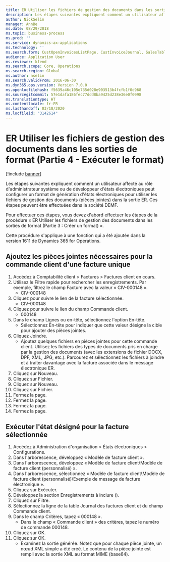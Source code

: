 ```yaml
---
title: ER Utiliser les fichiers de gestion des documents dans les sorties de format (Partie 4 - Exécuter le format)
description: Les étapes suivantes expliquent comment un utilisateur affecté au rôle d'administrateur système ou de développeur d'états électroniques peut configurer un format de génération d'états électroniques pour utiliser les fichiers de gestion des documents dans la sortie ER.
author: NickSelin
manager: AnnBe
ms.date: 08/29/2018
ms.topic: business-process
ms.prod: ''
ms.service: dynamics-ax-applications
ms.technology: ''
ms.search.form: CustOpenInvoicesListPage, CustInvoiceJournal, SalesTable, ERSolutionTable
audience: Application User
ms.reviewer: kfend
ms.search.scope: Core, Operations
ms.search.region: Global
ms.author: nselin
ms.search.validFrom: 2016-06-30
ms.dyn365.ops.version: Version 7.0.0
ms.openlocfilehash: f5639a46c105e735d028e903513b4fcfb1f0d968
ms.sourcegitcommit: 57e1dafa186fec77ddd8ba9425d238e36e0f0998
ms.translationtype: HT
ms.contentlocale: fr-FR
ms.lasthandoff: 03/18/2020
ms.locfileid: "3142614"
---
```

# <a name="er-use-document-management-files-in-format-outputs-part-4---run-format"></a>ER Utiliser les fichiers de gestion des documents dans les sorties de format (Partie 4 - Exécuter le format)

[!include [banner](../../includes/banner.md)]

Les étapes suivantes expliquent comment un utilisateur affecté au rôle d'administrateur système ou de développeur d'états électroniques peut configurer un format de génération d'états électroniques pour utiliser les fichiers de gestion des documents (pièces jointes) dans la sortie ER. Ces étapes peuvent être effectuées dans la société DEMF.

Pour effectuer ces étapes, vous devez d'abord effectuer les étapes de la procédure « ER Utiliser les fichiers de gestion des documents dans les sorties de format (Partie 3 : Créer un format) ».

Cette procédure s'applique à une fonction qui a été ajoutée dans la version 1611 de Dynamics 365 for Operations.


## <a name="add-necessary-attachments-for-sales-order-of-a-single-invoice"></a>Ajoutez les pièces jointes nécessaires pour la commande client d'une facture unique
1. Accédez à Comptabilité client > Factures > Factures client en cours.
2. Utilisez le Filtre rapide pour rechercher les enregistrements. Par exemple, filtrez le champ Facture avec la valeur « CIV-000148 ».
    * CIV-000148  
3. Cliquez pour suivre le lien de la facture sélectionnée.
    * CIV-000148  
4. Cliquez pour suivre le lien du champ Commande client.
    * 000148  
5. Dans le champ Lignes ou en-tête, sélectionnez l'option En-tête.
    * Sélectionnez En-tête pour indiquer que cette valeur désigne la cible pour ajouter des pièces jointes.  
6. Cliquez Joindre.
    * Ajoutez quelques fichiers en pièces jointes pour cette commande client. Utilisez les fichiers des types de documents pris en charge par la gestion des documents (avec les extensions de fichier DOCX, DPF, XML, JPG, etc.). Parcourez et sélectionnez les fichiers à joindre et à traiter davantage avec la facture associée dans le message électronique ER.  
7. Cliquez sur Nouveau.
8. Cliquez sur Fichier.
9. Cliquez sur Nouveau.
10. Cliquez sur Fichier.
11. Fermez la page.
12. Fermez la page.
13. Fermez la page.
14. Fermez la page.

## <a name="run-the-designed-report-for-the-selected-invoice"></a>Exécuter l'état désigné pour la facture sélectionnée
1. Accédez à Administration d'organisation > États électroniques > Configurations.
2. Dans l'arborescence, développez « Modèle de facture client ».
3. Dans l'arborescence, développez « Modèle de facture client\Modèle de facture client (personnalisé) ».
4. Dans l'arborescence, sélectionnez « Modèle de facture client\Modèle de facture client (personnalisé)\Exemple de message de facture électronique ».
5. Cliquez sur Exécuter.
6. Développez la section Enregistrements à inclure ().
7. Cliquez sur Filtre.
8. Sélectionnez la ligne de la table Journal des factures client et du champ Commande client.
9. Dans le champ Critères, tapez « 000148 ».
    * Dans le champ « Commande client » des critères, tapez le numéro de commande 000148.  
10. Cliquez sur OK.
11. Cliquez sur OK.
    * Examinez la sortie générée. Notez que pour chaque pièce jointe, un nœud XML simple a été créé. Le contenu de la pièce jointe est rempli avec la sortie XML au format MIME (base64).  

